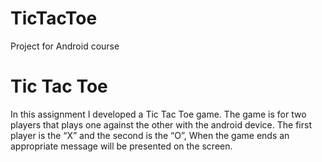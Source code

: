 # TicTacToe
Project for Android course

<h1>Tic Tac Toe</h1>

In this assignment I developed a Tic Tac Toe game.
The game is for two players that plays one against the other with the android
device.
The first player is the “X” and the second is the “O”,
When the game ends an appropriate message will be presented on the screen.
